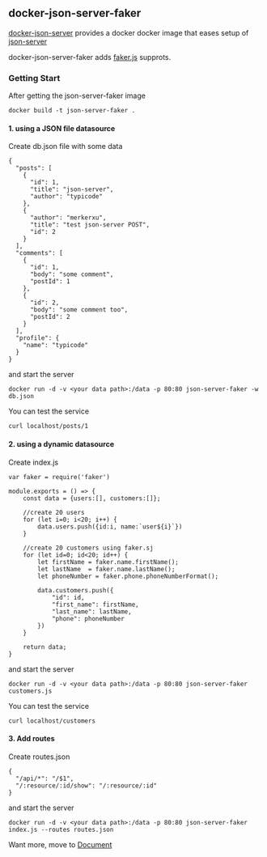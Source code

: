 ## docker-json-server-faker
[docker-json-server](https://github.com/clue/docker-json-server) provides a docker  docker image that eases setup of [json-server](https://github.com/typicode/json-server)

docker-json-server-faker adds [faker.js](https://github.com/Marak/faker.js) supprots.

### Getting Start

After getting the json-server-faker image
```
docker build -t json-server-faker .
```
#### 1. using a JSON file datasource 
Create db.json file with some data
```
{
  "posts": [
    {
      "id": 1,
      "title": "json-server",
      "author": "typicode"
    },
    {
      "author": "merkerxu",
      "title": "test json-server POST",
      "id": 2
    }
  ],
  "comments": [
    {
      "id": 1,
      "body": "some comment",
      "postId": 1
    },
    {
      "id": 2,
      "body": "some comment too",
      "postId": 2
    }
  ],
  "profile": {
    "name": "typicode"
  }
}
```
and start the server
```
docker run -d -v <your data path>:/data -p 80:80 json-server-faker -w db.json
```
You can test the service
```
curl localhost/posts/1
```
#### 2. using a dynamic datasource 
Create index.js 
```
var faker = require('faker')

module.exports = () => {
    const data = {users:[], customers:[]};

    //create 20 users
    for (let i=0; i<20; i++) {
        data.users.push({id:i, name:`user${i}`})
    }

    //create 20 customers using faker.sj
    for (let id=0; id<20; id++) {
        let firstName = faker.name.firstName();
        let lastName  = faker.name.lastName();
        let phoneNumber = faker.phone.phoneNumberFormat();

        data.customers.push({
            "id": id,
            "first_name": firstName,
            "last_name": lastName,
            "phone": phoneNumber
        })
    }

    return data;
}
```
and start the server
```
docker run -d -v <your data path>:/data -p 80:80 json-server-faker customers.js
```
You can test the service
```
curl localhost/customers
```
#### 3. Add routes
Create routes.json
```
{
  "/api/*": "/$1",
  "/:resource/:id/show": "/:resource/:id"
}
```
and start the server
```
docker run -d -v <your data path>:/data -p 80:80 json-server-faker index.js --routes routes.json
```

Want more, move to [Document](https://github.com/typicode/json-server#getting-started)
